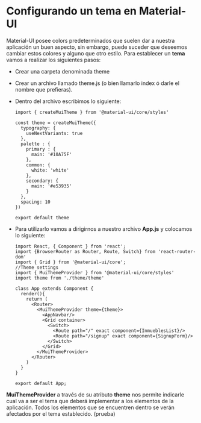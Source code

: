 # Configurando un tema en Material-UI

Material-UI posee colors predeterminados que suelen dar a nuestra aplicación un buen aspecto, sin embargo, puede suceder que deseemos cambiar estos colores y alguno que otro estilo. Para establecer un **tema** vamos a realizar los siguientes pasos:

* Crear una carpeta denominada theme
* Crear un archivo llamado theme.js (o bien llamarlo index ó darle el nombre que prefieras).
* Dentro del archivo escribimos lo siguiente:
  ```
  import { createMuiTheme } from '@material-ui/core/styles'

  const theme = createMuiTheme({
    typography: {
      useNextVariants: true
    },
    palette : {
      primary : {
        main: '#10A75F'
      },
      common: {
        white: 'white'
      },
      secondary: {
        main: '#e53935'
      }
    },
    spacing: 10
  })

  export default theme
  ```
* Para utilizarlo vamos a dirigirnos a nuestro archivo **App.js** y colocamos lo siguiente:

  ```
  import React, { Component } from 'react';
  import {BrowserRouter as Router, Route, Switch} from 'react-router-dom'
  import { Grid } from '@material-ui/core';
  //Theme settings
  import { MuiThemeProvider } from '@material-ui/core/styles'
  import theme from './theme/theme'

  class App extends Component {
    render(){
      return (
        <Router>
          <MuiThemeProvider theme={theme}>
            <AppNavbar/>
            <Grid container>
              <Switch>
                <Route path="/" exact component={InmueblesList}/>
                <Route path="/signup" exact component={SignupForm}/>
              </Switch>
            </Grid>
          </MuiThemeProvider>
        </Router>
      )
    }
  }

  export default App;
  ```

**MuiThemeProvider** a través de su atributo **theme** nos permite indicarle cual va a ser el tema que deberá implementar a los elementos de la aplicación. Todos los elementos que se encuentren dentro se verán afectados por el tema establecido. (prueba)